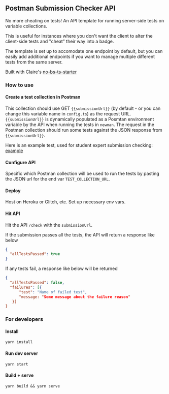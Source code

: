## Postman Submission Checker API

No more cheating on tests! An API template for running server-side tests on variable collections.

This is useful for instances where you don't want the client to alter the client-side tests and "cheat" their way into a badge.

The template is set up to accomodate one endpoint by default, but you can easily add additional endpoints if you want to manage multiple different tests from the same server.

Built with Claire's [no-bs-ts-starter](https://github.com/clairefro/my-no-bs-ts-express-starter)

### How to use

#### Create a test collection in Postman

This collection should use GET `{{submissionUrl}}` (by default - or you can change this variable name in `config.ts`) as the request URL. `{{submissionUrl}}` is dynamically populated as a Posmtan environment variable by the API when running the tests in `newman`. The request in the Postman collection should run some tests against the JSON response from `{{submissionUrl}}`.

Here is an example test, used for student expert submission checking: [example](https://postman.postman.co/workspace/Training-Processing~f20c42fd-3898-4fe3-977a-eb953781cff1/request/15567703-36eb6066-6aa4-4994-b9bf-0829bd88c80b)

#### Configure API

Specific which Postman collection will be used to run the tests by pasting the JSON url for the end var `TEST_COLLECTION_URL`.

#### Deploy

Host on Heroku or Glitch, etc. Set up necessary env vars.

#### Hit API

Hit the API `/check` with the `submissionUrl`.

If the submission passes all the tests, the API will return a response like below

```json
{
  "allTestsPassed": true
}
```

If any tests fail, a response like below will be returned

```json
{
  "allTestsPassed": false,
  "failures": [{
      "test": "Name of failed test",
      "message: "Some message about the failure reason"
   }]
}
```

### For developers

#### Install

`yarn install`

#### Run dev server

`yarn start`

#### Build + serve

`yarn build && yarn serve`
